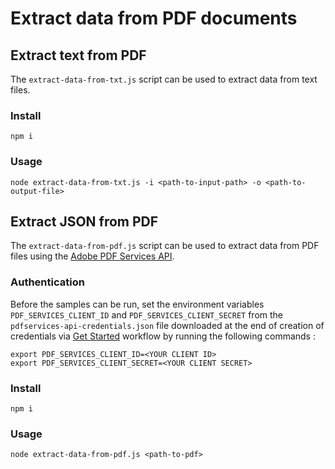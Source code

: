 # Extract data from PDF documents

## Extract text from PDF

The `extract-data-from-txt.js` script can be used to extract data from text files.

### Install

```
npm i
```

### Usage

```
node extract-data-from-txt.js -i <path-to-input-path> -o <path-to-output-file>
```


## Extract JSON from PDF 

The `extract-data-from-pdf.js` script can be used to extract data from PDF files using the [Adobe PDF Services API](https://developer.adobe.com/document-services/docs/overview/pdf-services-api/).

### Authentication

Before the samples can be run, set the environment variables `PDF_SERVICES_CLIENT_ID` and `PDF_SERVICES_CLIENT_SECRET` 
from the `pdfservices-api-credentials.json` file downloaded at the end of creation of credentials via 
[Get Started](https://www.adobe.io/apis/documentcloud/dcsdk/gettingstarted.html?ref=getStartedWithServicesSdk) 
workflow by running the following commands :

```
export PDF_SERVICES_CLIENT_ID=<YOUR CLIENT ID>
export PDF_SERVICES_CLIENT_SECRET=<YOUR CLIENT SECRET>
```

### Install

```
npm i
```

### Usage

```
node extract-data-from-pdf.js <path-to-pdf>
```
